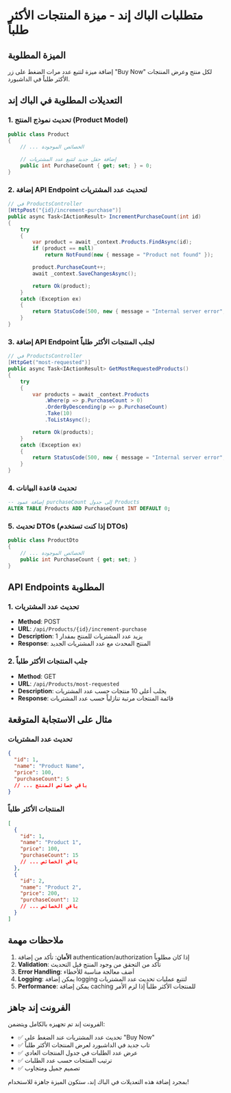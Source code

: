 # متطلبات الباك إند - ميزة المنتجات الأكثر طلباً

## الميزة المطلوبة

إضافة ميزة لتتبع عدد مرات الضغط على زر "Buy Now" لكل منتج وعرض المنتجات الأكثر طلباً في الداشبورد.

## التعديلات المطلوبة في الباك إند

### 1. تحديث نموذج المنتج (Product Model)

```csharp
public class Product
{
    // ... الخصائص الموجودة

    // إضافة حقل جديد لتتبع عدد المشتريات
    public int PurchaseCount { get; set; } = 0;
}
```

### 2. إضافة API Endpoint لتحديث عدد المشتريات

```csharp
// في ProductsController
[HttpPost("{id}/increment-purchase")]
public async Task<IActionResult> IncrementPurchaseCount(int id)
{
    try
    {
        var product = await _context.Products.FindAsync(id);
        if (product == null)
            return NotFound(new { message = "Product not found" });

        product.PurchaseCount++;
        await _context.SaveChangesAsync();

        return Ok(product);
    }
    catch (Exception ex)
    {
        return StatusCode(500, new { message = "Internal server error", error = ex.Message });
    }
}
```

### 3. إضافة API Endpoint لجلب المنتجات الأكثر طلباً

```csharp
// في ProductsController
[HttpGet("most-requested")]
public async Task<IActionResult> GetMostRequestedProducts()
{
    try
    {
        var products = await _context.Products
            .Where(p => p.PurchaseCount > 0)
            .OrderByDescending(p => p.PurchaseCount)
            .Take(10)
            .ToListAsync();

        return Ok(products);
    }
    catch (Exception ex)
    {
        return StatusCode(500, new { message = "Internal server error", error = ex.Message });
    }
}
```

### 4. تحديث قاعدة البيانات

```sql
-- إضافة عمود purchaseCount إلى جدول Products
ALTER TABLE Products ADD PurchaseCount INT DEFAULT 0;
```

### 5. تحديث DTOs (إذا كنت تستخدم DTOs)

```csharp
public class ProductDto
{
    // ... الخصائص الموجودة
    public int PurchaseCount { get; set; }
}
```

## API Endpoints المطلوبة

### 1. تحديث عدد المشتريات

- **Method**: POST
- **URL**: `/api/Products/{id}/increment-purchase`
- **Description**: يزيد عدد المشتريات للمنتج بمقدار 1
- **Response**: المنتج المحدث مع عدد المشتريات الجديد

### 2. جلب المنتجات الأكثر طلباً

- **Method**: GET
- **URL**: `/api/Products/most-requested`
- **Description**: يجلب أعلى 10 منتجات حسب عدد المشتريات
- **Response**: قائمة المنتجات مرتبة تنازلياً حسب عدد المشتريات

## مثال على الاستجابة المتوقعة

### تحديث عدد المشتريات

```json
{
  "id": 1,
  "name": "Product Name",
  "price": 100,
  "purchaseCount": 5
  // ... باقي خصائص المنتج
}
```

### المنتجات الأكثر طلباً

```json
[
  {
    "id": 1,
    "name": "Product 1",
    "price": 100,
    "purchaseCount": 15
    // ... باقي الخصائص
  },
  {
    "id": 2,
    "name": "Product 2",
    "price": 200,
    "purchaseCount": 12
    // ... باقي الخصائص
  }
]
```

## ملاحظات مهمة

1. **الأمان**: تأكد من إضافة authentication/authorization إذا كان مطلوباً
2. **Validation**: تأكد من التحقق من وجود المنتج قبل التحديث
3. **Error Handling**: أضف معالجة مناسبة للأخطاء
4. **Logging**: يمكن إضافة logging لتتبع عمليات تحديث عدد المشتريات
5. **Performance**: يمكن إضافة caching للمنتجات الأكثر طلباً إذا لزم الأمر

## الفرونت إند جاهز

الفرونت إند تم تجهيزه بالكامل ويتضمن:

- ✅ تحديث عدد المشتريات عند الضغط على "Buy Now"
- ✅ تاب جديد في الداشبورد لعرض المنتجات الأكثر طلباً
- ✅ عرض عدد الطلبات في جدول المنتجات العادي
- ✅ ترتيب المنتجات حسب عدد الطلبات
- ✅ تصميم جميل ومتجاوب

بمجرد إضافة هذه التعديلات في الباك إند، ستكون الميزة جاهزة للاستخدام!
